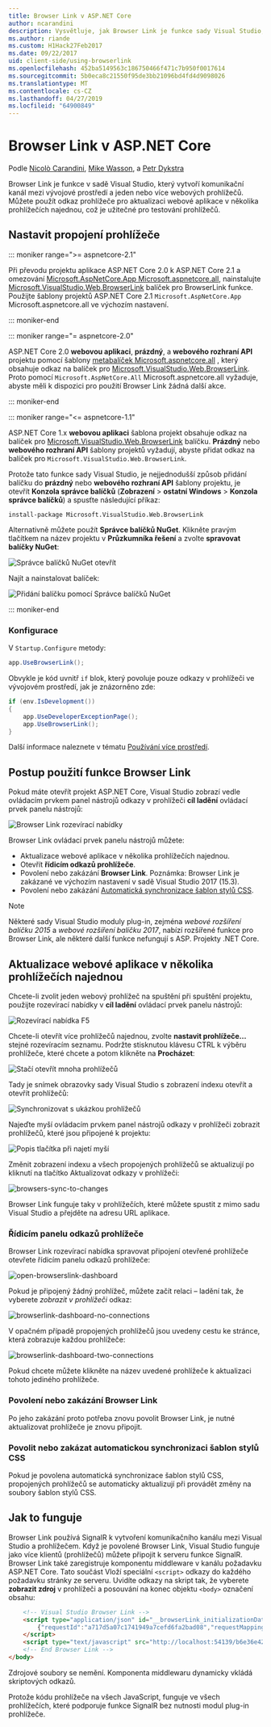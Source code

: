 ```yaml
---
title: Browser Link v ASP.NET Core
author: ncarandini
description: Vysvětluje, jak Browser Link je funkce sady Visual Studio, který odkazuje vývojového prostředí pomocí jednoho nebo více webových prohlížečů.
ms.author: riande
ms.custom: H1Hack27Feb2017
ms.date: 09/22/2017
uid: client-side/using-browserlink
ms.openlocfilehash: 452ba5149563c186750466f471c7b950f0017614
ms.sourcegitcommit: 5b0eca8c21550f95de3bb21096bd4fd4d9098026
ms.translationtype: MT
ms.contentlocale: cs-CZ
ms.lasthandoff: 04/27/2019
ms.locfileid: "64900849"
---
```

# <a name="browser-link-in-aspnet-core"></a>Browser Link v ASP.NET Core

Podle [Nicolò Carandini](https://github.com/ncarandini), [Mike Wasson](https://github.com/MikeWasson), a [Petr Dykstra](https://github.com/tdykstra)

Browser Link je funkce v sadě Visual Studio, který vytvoří komunikační kanál mezi vývojové prostředí a jeden nebo více webových prohlížečů. Můžete použít odkaz prohlížeče pro aktualizaci webové aplikace v několika prohlížečích najednou, což je užitečné pro testování prohlížečů.

## <a name="browser-link-setup"></a>Nastavit propojení prohlížeče

::: moniker range=">= aspnetcore-2.1"

Při převodu projektu aplikace ASP.NET Core 2.0 k ASP.NET Core 2.1 a omezování [Microsoft.AspNetCore.App Microsoft.aspnetcore.all](xref:fundamentals/metapackage-app), nainstalujte [Microsoft.VisualStudio.Web.BrowserLink](https://www.nuget.org/packages/Microsoft.VisualStudio.Web.BrowserLink/) balíček pro BrowserLink funkce. Použijte šablony projektů ASP.NET Core 2.1 `Microsoft.AspNetCore.App` Microsoft.aspnetcore.all ve výchozím nastavení.

::: moniker-end

::: moniker range="= aspnetcore-2.0"

ASP.NET Core 2.0 **webovou aplikaci**, **prázdný**, a **webového rozhraní API** projektu pomocí šablony [metabalíček Microsoft.aspnetcore.all](xref:fundamentals/metapackage) , který obsahuje odkaz na balíček pro [Microsoft.VisualStudio.Web.BrowserLink](https://www.nuget.org/packages/Microsoft.VisualStudio.Web.BrowserLink/). Proto pomocí `Microsoft.AspNetCore.All` Microsoft.aspnetcore.all vyžaduje, abyste měli k dispozici pro použití Browser Link žádná další akce.

::: moniker-end

::: moniker range="<= aspnetcore-1.1"

ASP.NET Core 1.x **webovou aplikaci** šablona projekt obsahuje odkaz na balíček pro [Microsoft.VisualStudio.Web.BrowserLink](https://www.nuget.org/packages/Microsoft.VisualStudio.Web.BrowserLink/) balíčku. **Prázdný** nebo **webového rozhraní API** šablony projektů vyžadují, abyste přidat odkaz na balíček pro `Microsoft.VisualStudio.Web.BrowserLink`.

Protože tato funkce sady Visual Studio, je nejjednodušší způsob přidání balíčku do **prázdný** nebo **webového rozhraní API** šablony projektu, je otevřít **Konzola správce balíčků** (**Zobrazení** > **ostatní Windows** > **Konzola správce balíčků**) a spusťte následující příkaz:

```console
install-package Microsoft.VisualStudio.Web.BrowserLink
```

Alternativně můžete použít **Správce balíčků NuGet**. Klikněte pravým tlačítkem na název projektu v **Průzkumníka řešení** a zvolte **spravovat balíčky NuGet**:

![Správce balíčků NuGet otevřít](using-browserlink/_static/open-nuget-package-manager.png)

Najít a nainstalovat balíček:

![Přidání balíčku pomocí Správce balíčků NuGet](using-browserlink/_static/add-package-with-nuget-package-manager.png)

::: moniker-end

### <a name="configuration"></a>Konfigurace

V `Startup.Configure` metody:

```csharp
app.UseBrowserLink();
```

Obvykle je kód uvnitř `if` blok, který povoluje pouze odkazy v prohlížeči ve vývojovém prostředí, jak je znázorněno zde:

```csharp
if (env.IsDevelopment())
{
    app.UseDeveloperExceptionPage();
    app.UseBrowserLink();
}
```

Další informace naleznete v tématu [Používání více prostředí](xref:fundamentals/environments).

## <a name="how-to-use-browser-link"></a>Postup použití funkce Browser Link

Pokud máte otevřít projekt ASP.NET Core, Visual Studio zobrazí vedle ovládacím prvkem panel nástrojů odkazy v prohlížeči **cíl ladění** ovládací prvek panelu nástrojů:

![Browser Link rozevírací nabídky](using-browserlink/_static/browserLink-dropdown-menu.png)

Browser Link ovládací prvek panelu nástrojů můžete:

* Aktualizace webové aplikace v několika prohlížečích najednou.
* Otevřít **řídicím odkazů prohlížeče**.
* Povolení nebo zakázání **Browser Link**. Poznámka: Browser Link je zakázané ve výchozím nastavení v sadě Visual Studio 2017 (15.3).
* Povolení nebo zakázání [Automatická synchronizace šablon stylů CSS](#enable-or-disable-css-auto-sync).

> [!NOTE]
> Některé sady Visual Studio moduly plug-in, zejména *webové rozšíření balíčku 2015* a *webové rozšíření balíčku 2017*, nabízí rozšířené funkce pro Browser Link, ale některé další funkce nefungují s ASP. Projekty .NET Core.

## <a name="refresh-the-web-app-in-several-browsers-at-once"></a>Aktualizace webové aplikace v několika prohlížečích najednou

Chcete-li zvolit jeden webový prohlížeč na spuštění při spuštění projektu, použijte rozevírací nabídky v **cíl ladění** ovládací prvek panelu nástrojů:

![Rozevírací nabídka F5](using-browserlink/_static/debug-target-dropdown-menu.png)

Chcete-li otevřít více prohlížečů najednou, zvolte **nastavit prohlížeče...**  stejné rozevíracím seznamu. Podržte stisknutou klávesu CTRL k výběru prohlížeče, které chcete a potom klikněte na **Procházet**:

![Stačí otevřít mnoha prohlížečů](using-browserlink/_static/open-many-browsers-at-once.png)

Tady je snímek obrazovky sady Visual Studio s zobrazení indexu otevřít a otevřít prohlížečů:

![Synchronizovat s ukázkou prohlížečů](using-browserlink/_static/sync-with-two-browsers-example.png)

Najeďte myší ovládacím prvkem panel nástrojů odkazy v prohlížeči zobrazit prohlížečů, které jsou připojené k projektu:

![Popis tlačítka při najetí myší](using-browserlink/_static/hoover-tip.png)

Změnit zobrazení indexu a všech propojených prohlížečů se aktualizují po kliknutí na tlačítko Aktualizovat odkazy v prohlížeči:

![browsers-sync-to-changes](using-browserlink/_static/browsers-sync-to-changes.png)

Browser Link funguje taky v prohlížečích, které můžete spustit z mimo sadu Visual Studio a přejděte na adresu URL aplikace.

### <a name="the-browser-link-dashboard"></a>Řídicím panelu odkazů prohlížeče

Browser Link rozevírací nabídka spravovat připojení otevřené prohlížeče otevřete řídicím panelu odkazů prohlížeče:

![open-browserslink-dashboard](using-browserlink/_static/open-browserlink-dashboard.png)

Pokud je připojený žádný prohlížeč, můžete začít relaci – ladění tak, že vyberete *zobrazit v prohlížeči* odkaz:

![browserlink-dashboard-no-connections](using-browserlink/_static/browserlink-dashboard-no-connections.png)

V opačném případě propojených prohlížečů jsou uvedeny cestu ke stránce, která zobrazuje každou prohlížeče:

![browserlink-dashboard-two-connections](using-browserlink/_static/browserlink-dashboard-two-connections.png)

Pokud chcete můžete klikněte na název uvedené prohlížeče k aktualizaci tohoto jediného prohlížeče.

### <a name="enable-or-disable-browser-link"></a>Povolení nebo zakázání Browser Link

Po jeho zakázání proto potřeba znovu povolit Browser Link, je nutné aktualizovat prohlížeče je znovu připojit.

### <a name="enable-or-disable-css-auto-sync"></a>Povolit nebo zakázat automatickou synchronizaci šablon stylů CSS

Pokud je povolena automatická synchronizace šablon stylů CSS, propojených prohlížečů se automaticky aktualizují při provádět změny na soubory šablon stylů CSS.

## <a name="how-it-works"></a>Jak to funguje

Browser Link používá SignalR k vytvoření komunikačního kanálu mezi Visual Studio a prohlížečem. Když je povolené Browser Link, Visual Studio funguje jako více klientů (prohlížečů) můžete připojit k serveru funkce SignalR. Browser Link také zaregistruje komponentu middleware v kanálu požadavku ASP.NET Core. Tato součást Vloží speciální `<script>` odkazy do každého požadavku stránky ze serveru. Uvidíte odkazy na skript tak, že vyberete **zobrazit zdroj** v prohlížeči a posouvání na konec objektu `<body>` označení obsahu:

```html
    <!-- Visual Studio Browser Link -->
    <script type="application/json" id="__browserLink_initializationData">
        {"requestId":"a717d5a07c1741949a7cefd6fa2bad08","requestMappingFromServer":false}
    </script>
    <script type="text/javascript" src="http://localhost:54139/b6e36e429d034f578ebccd6a79bf19bf/browserLink" async="async"></script>
    <!-- End Browser Link -->
</body>
```

Zdrojové soubory se nemění. Komponenta middlewaru dynamicky vkládá skriptových odkazů.

Protože kódu prohlížeče na všech JavaScript, funguje ve všech prohlížečích, které podporuje funkce SignalR bez nutnosti modul plug-in prohlížeče.
